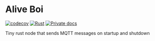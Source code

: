 # Alive Boi

[![codecov](https://codecov.io/gh/dmweis/alive-boi/branch/main/graph/badge.svg)](https://codecov.io/gh/dmweis/alive-boi)
[![Rust](https://github.com/dmweis/alive-boi/workflows/Rust/badge.svg)](https://github.com/dmweis/alive-boi/actions)
[![Private docs](https://github.com/dmweis/alive-boi/workflows/Deploy%20Docs%20to%20GitHub%20Pages/badge.svg)](https://davidweis.dev/alive-boi/alive_boi/index.html)

Tiny rust node that sends MQTT messages on startup and shutdown
